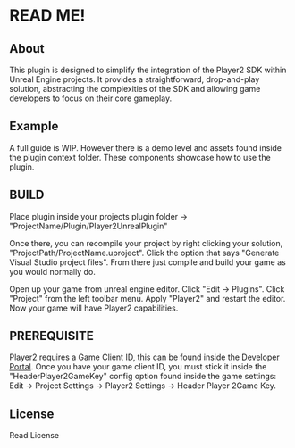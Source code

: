 # READ ME!

## About
This plugin is designed to simplify the integration of the Player2 SDK within Unreal Engine projects. It provides a straightforward, drop-and-play solution, abstracting the complexities of the SDK and allowing game developers to focus on their core gameplay.

## Example

A full guide is WIP. However there is a demo level and assets found inside the plugin context folder. These components showcase how to use the plugin.

## BUILD

Place plugin inside your projects plugin folder ->  "ProjectName/Plugin/Player2UnrealPlugin"

Once there, you can recompile your project by right clicking your solution, "ProjectPath/ProjectName.uproject". Click the option that says "Generate Visual Studio project files". From there just compile and build your game as you would normally do.

Open up your game from unreal engine editor. Click "Edit -> Plugins". Click "Project" from the left toolbar menu. Apply "Player2" and restart the editor. Now your game will have Player2 capabilities. 

## PREREQUISITE

Player2 requires a Game Client ID, this can be found inside the [Developer Portal](https://player2.game/profile/developer). Once you have your game client ID, you must stick it inside the "HeaderPlayer2GameKey" config option found inside the game settings: Edit -> Project Settings -> Player2 Settings -> Header Player 2Game Key.

## License
Read License


